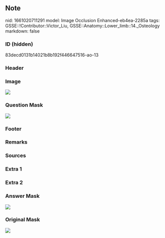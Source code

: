 ## Note
nid: 1661020711291
model: Image Occlusion Enhanced-eb4ea-2285a
tags: GSSE::!Contributor::Victor_Liu, GSSE::Anatomy::Lower_limb::14._Osteology
markdown: false

### ID (hidden)
83decd0131b14021b8b192f446647516-ao-13

### Header


### Image
<img src="tmppmpad434.png">

### Question Mask
<img src="83decd0131b14021b8b192f446647516-ao-13-Q.svg">

### Footer


### Remarks


### Sources


### Extra 1


### Extra 2


### Answer Mask
<img src="83decd0131b14021b8b192f446647516-ao-13-A.svg">

### Original Mask
<img src="83decd0131b14021b8b192f446647516-ao-O.svg">
